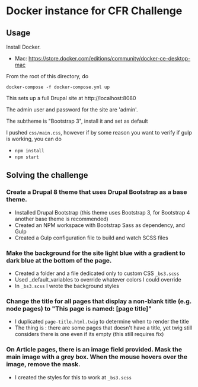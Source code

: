 # Docker instance for CFR Challenge

## Usage
Install Docker.
* Mac: https://store.docker.com/editions/community/docker-ce-desktop-mac

From the root of this directory, do
```
docker-compose -f docker-compose.yml up
```
This sets up a full Drupal site at http://localhost:8080

The admin user and password for the site are 'admin'.

The subtheme is "Bootstrap 3", install it and set as default

I pushed `css/main.css`, however if by some reason you want to verify if gulp is working, you can do
- `npm install`
- `npm start`

## Solving the challenge

### Create a Drupal 8 theme that uses Drupal Bootstrap as a base theme.
- Installed Drupal Bootstrap (this theme uses Bootstrap 3, for Bootstrap 4 another base theme is recommended)
- Created an NPM workspace with Bootstrap Sass as dependency, and Gulp
- Created a Gulp configuration file to build and watch SCSS files

### Make the background for the site light blue with a gradient to dark blue at the bottom of the page.
- Created a folder and a file dedicated only to custom CSS `_bs3.scss`
- Used _default_variables to override whatever colors I could override
- In `_bs3.scss` I wrote the background styles

### Change the title for all pages that display a non-blank title (e.g. node pages) to "This page is named: [page title]"
- I duplicated `page-title.html.twig` to determine when to render the title
- The thing is : there are some pages that doesn't have a title, yet twig still considers there is one even if its empty (this still requires fix)

### On Article pages, there is an image field provided. Mask the main image with a grey box.  When the mouse hovers over the image, remove the mask.
- I created the styles for this to work at `_bs3.scss`
